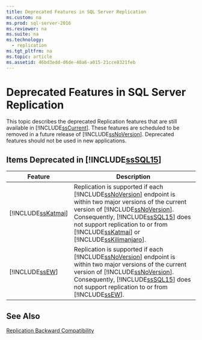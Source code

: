 ```yaml
---
title: Deprecated Features in SQL Server Replication
ms.custom: na
ms.prod: sql-server-2016
ms.reviewer: na
ms.suite: na
ms.technology: 
  - replication
ms.tgt_pltfrm: na
ms.topic: article
ms.assetid: 46bd3edd-d6de-40a6-a015-21cce8321feb
---
```

# Deprecated Features in SQL Server Replication
  This topic describes the deprecated Replication features that are still available in [!INCLUDE[ssCurrent](../../Token/Other/ssCurrent_md.md)]. These features are scheduled to be removed in a future release of [!INCLUDE[ssNoVersion](../../Token/Other/ssNoVersion_md.md)]. Deprecated features should not be used in new applications.  
  
## Items Deprecated in [!INCLUDE[ssSQL15](../../Token/Other/ssSQL15_md.md)]  
  
|Feature|Description|  
|-------------|-----------------|  
|[!INCLUDE[ssKatmai](../../Token/Other/ssKatmai_md.md)]|Replication is supported if each [!INCLUDE[ssNoVersion](../../Token/Other/ssNoVersion_md.md)] endpoint is within two major versions of the current version of [!INCLUDE[ssNoVersion](../../Token/Other/ssNoVersion_md.md)]. Consequently, [!INCLUDE[ssSQL15](../../Token/Other/ssSQL15_md.md)] does not support replication to or from [!INCLUDE[ssKatmai](../../Token/Other/ssKatmai_md.md)] or [!INCLUDE[ssKilimanjaro](../../Token/Other/ssKilimanjaro_md.md)].|  
|[!INCLUDE[ssEW](../../Token/Other/ssEW_md.md)]|Replication is supported if each [!INCLUDE[ssNoVersion](../../Token/Other/ssNoVersion_md.md)] endpoint is within two major versions of the current version of [!INCLUDE[ssNoVersion](../../Token/Other/ssNoVersion_md.md)]. Consequently, [!INCLUDE[ssSQL15](../../Token/Other/ssSQL15_md.md)] does not support replication to or from [!INCLUDE[ssEW](../../Token/Other/ssEW_md.md)].|  
  
## See Also  
 [Replication Backward Compatibility](../../Topics/TopicNameNotContainA/Replication-Backward-Compatibility.md)  
  
  